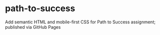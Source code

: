 # path-to-success
Add semantic HTML and mobile-first CSS for Path to Success assignment; published via GitHub Pages
